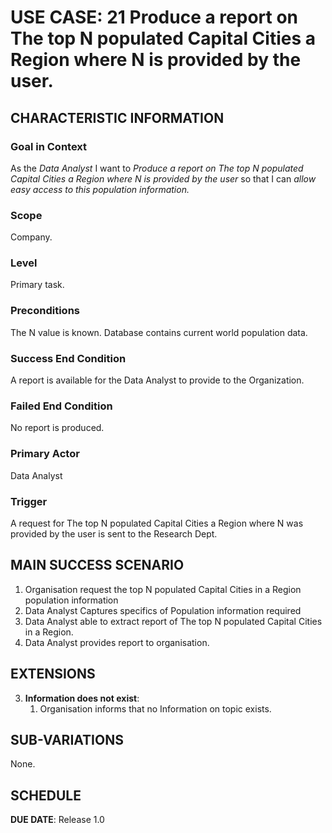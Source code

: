 # USE CASE: 21 Produce a report on The top N populated Capital Cities a Region where N is provided by the user.

## CHARACTERISTIC INFORMATION

### Goal in Context

As the *Data Analyst* I want to *Produce a report on The top N populated Capital Cities a Region  where N is provided by the user* so that I can  *allow easy access to this population information.*

### Scope

Company.

### Level

Primary task.

### Preconditions

The N value is known.  Database contains current world population data.

### Success End Condition

A report is available for the Data Analyst to provide to the Organization.

### Failed End Condition

No report is produced.

### Primary Actor

Data Analyst
### Trigger

A request for The top N populated Capital Cities a Region where N was provided by the user is sent to the Research Dept.

## MAIN SUCCESS SCENARIO

1. Organisation request the top N populated Capital Cities in a Region population information
2. Data Analyst Captures specifics of Population information required
3. Data Analyst able to extract report of The top N populated Capital Cities in a Region.
4. Data Analyst provides report to organisation.


## EXTENSIONS

3. **Information does not exist**:
    1. Organisation informs that no Information on topic exists.

## SUB-VARIATIONS

None.

## SCHEDULE

**DUE DATE**: Release 1.0